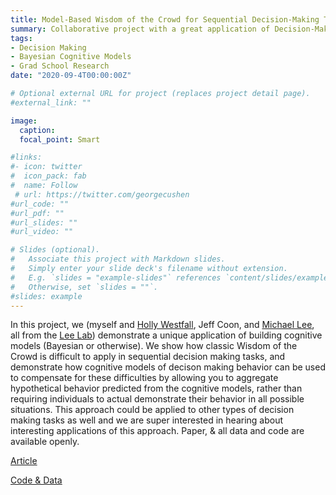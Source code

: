 ```yaml
---
title: Model-Based Wisdom of the Crowd for Sequential Decision-Making Tasks
summary: Collaborative project with a great application of Decision-Making models
tags:
- Decision Making
- Bayesian Cognitive Models
- Grad School Research
date: "2020-09-4T00:00:00Z"

# Optional external URL for project (replaces project detail page).
#external_link: ""

image:
  caption:
  focal_point: Smart

#links:
#- icon: twitter
#  icon_pack: fab
#  name: Follow
 # url: https://twitter.com/georgecushen
#url_code: ""
#url_pdf: ""
#url_slides: ""
#url_video: ""

# Slides (optional).
#   Associate this project with Markdown slides.
#   Simply enter your slide deck's filename without extension.
#   E.g. `slides = "example-slides"` references `content/slides/example-slides.md`.
#   Otherwise, set `slides = ""`.
#slides: example
---
```


In this project, we (myself and [Holly Westfall](https://www.linkedin.com/in/holly-westfall-4870bb79/), Jeff Coon, and [Michael Lee](https://www.linkedin.com/in/mdlee1971/), all from the [Lee Lab](https://faculty.sites.uci.edu/mdlee/lab/)) demonstrate a unique application of building cognitive models (Bayesian or otherwise). We show how classic Wisdom of the Crowd is difficult to apply in sequential decision making tasks, and demonstrate how cognitive models of decison making behavior can be used to compensate for these difficulties by allowing you to aggregate hypothetical behavior predicted from the cognitive models, rather than requiring individuals to actual demonstrate their behavior in all possible situations. This approach could be applied to other types of decision making tasks as well and we are super interested in hearing about interesting applications of this approach. Paper, & all data and code are available openly.

[Article](https://drive.google.com/file/d/1D1Tnd7m7x5DE38C_JBMj1oxhEsoF6z8Z/view)

[Code & Data](https://osf.io/s6ugm/)


